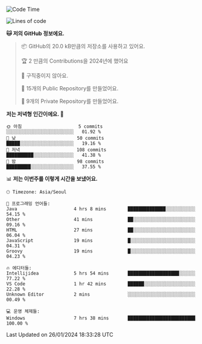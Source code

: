   <!--START_SECTION:waka-->
![Code Time](http://img.shields.io/badge/Code%20Time-343%20hrs%2044%20mins-blue)

![Lines of code](https://img.shields.io/badge/%EC%A0%80%EB%8A%94%20%EC%97%AC%ED%83%9C%EA%B9%8C%EC%A7%80%20-178.2%20thousand%20%EC%A4%84%EC%9D%98%20%EC%BD%94%EB%93%9C%EB%A5%BC%20%EC%9E%91%EC%84%B1%ED%96%88%EC%96%B4%EC%9A%94.-blue)

**🐱 저의 GitHub 정보에요.** 

> 📦 GitHub의 20.0 kB만큼의 저장소를 사용하고 있어요. 
 > 
> 🏆 2 만큼의 Contributions을 2024년에 했어요
 > 
> 🚫 구직중이지 않아요.
 > 
> 📜 15개의 Public Repository를 만들었어요. 
 > 
> 🔑 9개의 Private Repository를 만들었어요. 
 > 
**저는 저녁형 인간이에요. 🦉** 

```text
🌞 아침                     5 commits           ░░░░░░░░░░░░░░░░░░░░░░░░░   01.92 % 
🌆 낮　                     50 commits          █████░░░░░░░░░░░░░░░░░░░░   19.16 % 
🌃 저녁                     108 commits         ██████████░░░░░░░░░░░░░░░   41.38 % 
🌙 밤　                     98 commits          █████████░░░░░░░░░░░░░░░░   37.55 % 
```


📊 **저는 이번주를 이렇게 시간을 보냈어요.** 

```text
🕑︎ Timezone: Asia/Seoul

💬 프로그래밍 언어들: 
Java                     4 hrs 8 mins        ██████████████░░░░░░░░░░░   54.15 % 
Other                    41 mins             ██░░░░░░░░░░░░░░░░░░░░░░░   09.16 % 
HTML                     27 mins             ██░░░░░░░░░░░░░░░░░░░░░░░   06.04 % 
JavaScript               19 mins             █░░░░░░░░░░░░░░░░░░░░░░░░   04.31 % 
Groovy                   19 mins             █░░░░░░░░░░░░░░░░░░░░░░░░   04.23 % 

🔥 에디터들: 
Intellijidea             5 hrs 54 mins       ███████████████████░░░░░░   77.22 % 
VS Code                  1 hr 42 mins        ██████░░░░░░░░░░░░░░░░░░░   22.28 % 
Unknown Editor           2 mins              ░░░░░░░░░░░░░░░░░░░░░░░░░   00.49 % 

💻 운영 체제들: 
Windows                  7 hrs 38 mins       █████████████████████████   100.00 % 
```


 Last Updated on 26/01/2024 18:33:28 UTC
<!--END_SECTION:waka-->
